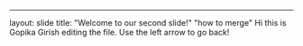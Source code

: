 
---
layout: slide
title: "Welcome to our second slide!"
"how to merge"
Hi this is Gopika Girish editing the file.
Use the left arrow to go back!

